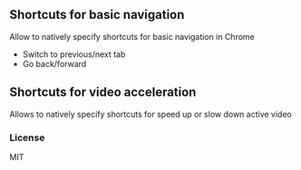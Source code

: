 
## Shortcuts for basic navigation

Allow to natively specify shortcuts for basic navigation in Chrome

  * Switch to previous/next tab
  * Go back/forward

## Shortcuts for video acceleration

Allows to natively specify shortcuts for speed up or slow down active video

### License

MIT
